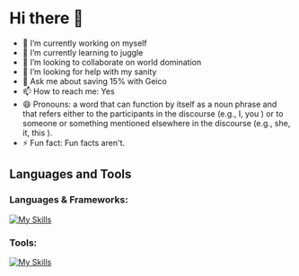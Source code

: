 # Hi there 👋

- 🔭 I’m currently working on myself
- 🌱 I’m currently learning to juggle
- 👯 I’m looking to collaborate on world domination
- 🤔 I’m looking for help with my sanity
- 💬 Ask me about saving 15% with Geico
- 📫 How to reach me: Yes
- 😄 Pronouns: a word that can function by itself as a noun phrase and that refers either to the participants in the discourse (e.g., I, you ) or to someone or something mentioned elsewhere in the discourse (e.g., she, it, this ).
- ⚡ Fun fact: Fun facts aren't.


## Languages and Tools

### Languages & Frameworks:
[![My Skills](https://skillicons.dev/icons?i=c,cs,cpp,dotnet,go,graphql,java,jquery,rust,js,html,css,nodejs&perline=13)](https://skillicons.dev)

### Tools:
[![My Skills](https://skillicons.dev/icons?i=apple,windows,atom,aws,bash,bsd,discord,docker,elasticsearch,githubactions,idea,jenkins,linux,maven,mysql,obsidian,redhat,redis,terraform,npm,mongodb,webpack,git,github,vscode,ps&perline=13)](https://skillicons.dev)
